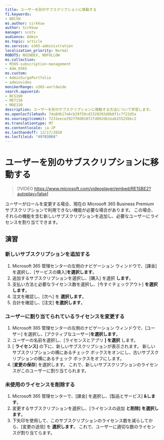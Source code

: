 ```yaml
---
title: ユーザーを別のサブスクリプションに移動する
f1.keywords:
- NOCSH
ms.author: sirkkuw
author: Sirkkuw
manager: scotv
audience: Admin
ms.topic: article
ms.service: o365-administration
localization_priority: Normal
ROBOTS: NOINDEX, NOFOLLOW
ms.collection:
- M365-subscription-management
- Adm_O365
ms.custom:
- AdminSurgePortfolio
- adminvideo
monikerRange: o365-worldwide
search.appverid:
- BCS160
- MET150
- MOE150
description: ユーザーを別のサブスクリプションに移動する方法について学習します。
ms.openlocfilehash: 7da8db17e0cb29f50cd2320293d8b0f1c7f22d5a
ms.sourcegitcommit: f231eece2927f0d01072fd092db1eab15525bbc2
ms.translationtype: MT
ms.contentlocale: ja-JP
ms.lasthandoff: 12/17/2020
ms.locfileid: "49703068"
---
```

# <a name="move-users-to-different-subscriptions"></a>ユーザーを別のサブスクリプションに移動する

> [!VIDEO https://www.microsoft.com/videoplayer/embed/RE1SBE2?autoplay=false]

ユーザーがロールを変更する場合、現在の Microsoft 365 Business Premium サブスクリプションで利用できない機能が必要な場合があります。 この場合、それらの機能を含む新しいサブスクリプションを追加し、必要なユーザーにライセンスを割り当てできます。

## <a name="try-it"></a>演習

### <a name="add-a-new-subscription"></a>新しいサブスクリプションを追加する

1. Microsoft 365 管理センターの左側のナビゲーション ウィンドウで、[課金] を選択し、[サービスの購入]**を選択します**。
1. 追加するサブスクリプションを選択し、[購入] を選択 **します**。
1. 支払い方法と必要なライセンス数を選択し、[今すぐチェックアウト] **を選択します**。
1. 注文を確認し、[次へ] を **選択します**。
1. 合計を確認し、[注文] **を選択します**。

### <a name="change-the-license-assigned-to-a-user"></a>ユーザーに割り当てられているライセンスを変更する

1. Microsoft 365 管理センターの左側のナビゲーション ウィンドウで、[ユーザー] を選択し、[アクティブなユーザー]**を選択します**。
1. ユーザーの名前を選択し、[ライセンスとアプリ **] を選択** します。
1. [ **ライセンス]** の下に、新しいサブスクリプションが表示されます。 新しいサブスクリプションの横にあるチェック ボックスをオンにし、古いサブスクリプションの横にあるチェック ボックスをオフにします。
1. [**変更の保存**] を選択します。 これで、新しいサブスクリプションのライセンスがこのユーザーに割り当てられます。

### <a name="remove-an-unused-license"></a>未使用のライセンスを削除する

1. Microsoft 365 管理センターで、[課金] を選択し、[製品とサービス] **&します**。
1. 変更するサブスクリプションを選択し、[ライセンスの追加 **と削除] を選択します**。
1. 下矢印を使用して、このサブスクリプションのライセンス数を減らしてから、[変更の送信] を **選択します**。 これで、ユーザーに適切な数のライセンスが割り当てらます。